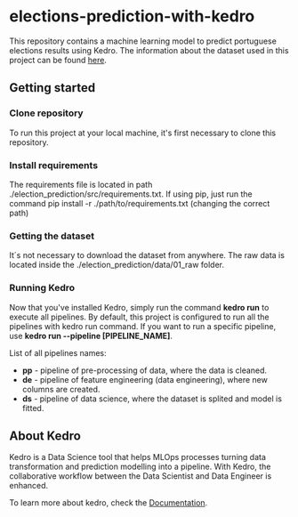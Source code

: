 # elections-prediction-with-kedro
This repository contains a machine learning model to predict portuguese elections results using Kedro.
The information about the dataset used in this project can be found [here](https://archive.ics.uci.edu/ml/datasets/Real-time+Election+Results%3A+Portugal+2019).

## Getting started

### Clone repository
To run this project at your local machine, it's first necessary to clone this repository.

### Install requirements
The requirements file is located in path ./election_prediction/src/requirements.txt.
If using pip, just run the command pip install -r ./path/to/requirements.txt (changing the correct path)

### Getting the dataset
It´s not necessary to download the dataset from anywhere. The raw data is located inside the ./election_prediction/data/01_raw folder.

### Running Kedro
Now that you've installed Kedro, simply run the command <b>kedro run</b> to execute all pipelines.
By default, this project is configured to run all the pipelines with kedro run command.
If you want to run a specific pipeline, use <b>kedro run --pipeline [PIPELINE_NAME]</b>.

List of all pipelines names:
- <b>pp</b> - pipeline of pre-processing of data, where the data is cleaned.
- <b>de</b> - pipeline of feature engineering (data engineering), where new columns are created.
- <b>ds</b> - pipeline of data science, where the dataset is splited and model is fitted.

## About Kedro

Kedro is a Data Science tool that helps MLOps processes turning data transformation and prediction modelling into a pipeline. With Kedro, the collaborative workflow between the Data Scientist and Data Engineer is enhanced.

To learn more about kedro, check the [Documentation](https://kedro.readthedocs.io/en/stable/).
